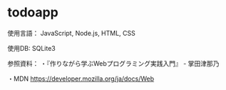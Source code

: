 # todoapp

使用言語：
JavaScript, Node.js, HTML, CSS

使用DB:
SQLite3

参照資料：
・『作りながら学ぶWebプログラミング実践入門』 - 掌田津那乃

・MDN
https://developer.mozilla.org/ja/docs/Web

